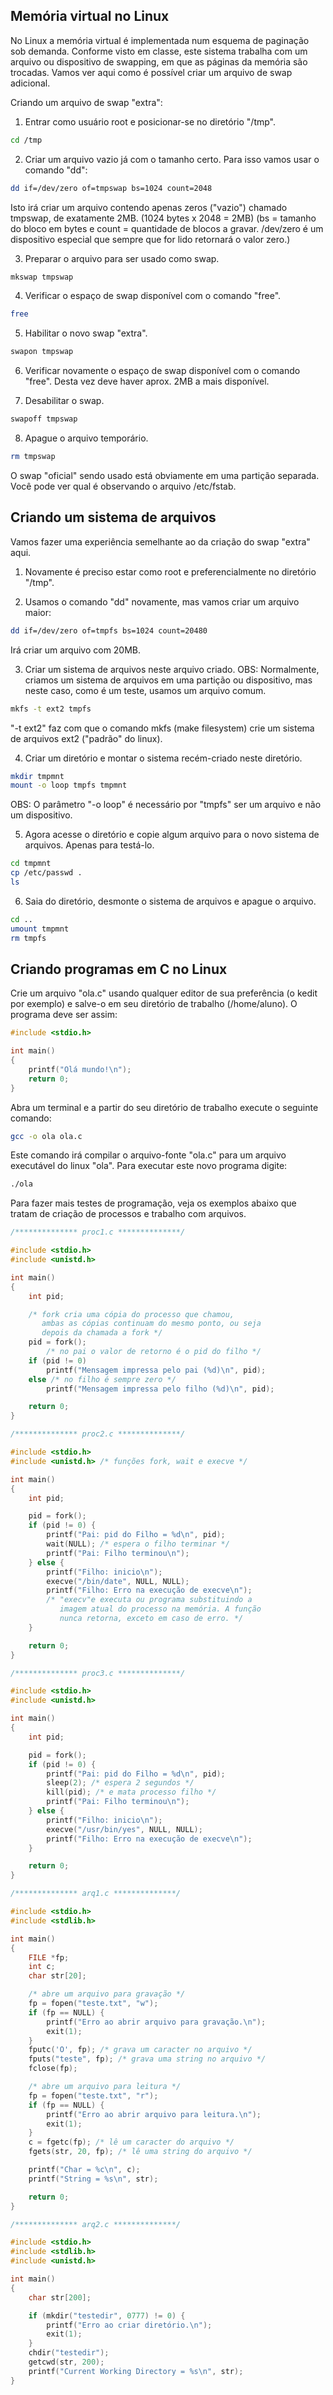 Memória virtual no Linux
------------------------

No Linux a memória virtual é implementada num esquema de paginação sob demanda.
Conforme visto em classe, este sistema trabalha com um arquivo ou dispositivo de
swapping, em que as páginas da memória são trocadas. Vamos ver aqui como é
possível criar um arquivo de swap adicional.

Criando um arquivo de swap "extra":

1. Entrar como usuário root e posicionar-se no diretório "/tmp".

~~~sh
cd /tmp
~~~

2. Criar um arquivo vazio já com o tamanho certo. Para isso vamos usar o comando
"dd":

~~~sh
dd if=/dev/zero of=tmpswap bs=1024 count=2048
~~~

Isto irá criar um arquivo contendo apenas zeros ("vazio") chamado tmpswap, de
exatamente 2MB. (1024 bytes x 2048 = 2MB)
(bs = tamanho do bloco em bytes e count = quantidade de blocos a gravar.
/dev/zero é um dispositivo especial que sempre que for lido retornará o valor
zero.)

3. Preparar o arquivo para ser usado como swap.

~~~sh
mkswap tmpswap
~~~

4. Verificar o espaço de swap disponível com o comando "free".

~~~sh
free
~~~

5. Habilitar o novo swap "extra".

~~~sh
swapon tmpswap
~~~

6. Verificar novamente o espaço de swap disponível com o comando "free". Desta
vez deve haver aprox. 2MB a mais disponível.

7. Desabilitar o swap.

~~~sh
swapoff tmpswap
~~~

8. Apague o arquivo temporário.

~~~sh
rm tmpswap
~~~

O swap "oficial" sendo usado está obviamente em uma partição separada. Você pode
ver qual é observando o arquivo /etc/fstab.


Criando um sistema de arquivos
------------------------------

Vamos fazer uma experiência semelhante ao da criação do swap "extra" aqui.

1. Novamente é preciso estar como root e preferencialmente no diretório "/tmp".

2. Usamos o comando "dd" novamente, mas vamos criar um arquivo maior:

~~~sh
dd if=/dev/zero of=tmpfs bs=1024 count=20480
~~~

Irá criar um arquivo com 20MB.

3. Criar um sistema de arquivos neste arquivo criado. OBS: Normalmente, criamos
um sistema de arquivos em uma partição ou dispositivo, mas neste caso, como é um
teste, usamos um arquivo comum.

~~~sh
mkfs -t ext2 tmpfs
~~~

"-t ext2" faz com que o comando mkfs (make filesystem) crie um sistema de
arquivos ext2 ("padrão" do linux).

4. Criar um diretório e montar o sistema recém-criado neste diretório.

~~~sh
mkdir tmpmnt
mount -o loop tmpfs tmpmnt
~~~

OBS: O parâmetro "-o loop" é necessário por "tmpfs" ser um arquivo e não um
dispositivo.

5. Agora acesse o diretório e copie algum arquivo para o novo sistema de
arquivos. Apenas para testá-lo.

~~~sh
cd tmpmnt
cp /etc/passwd .
ls
~~~

6. Saia do diretório, desmonte o sistema de arquivos e apague o arquivo.

~~~sh
cd ..
umount tmpmnt
rm tmpfs
~~~

Criando programas em C no Linux
-------------------------------

Crie um arquivo "ola.c" usando qualquer editor de sua preferência (o kedit por
exemplo) e salve-o em seu diretório de trabalho (/home/aluno). O programa deve
ser assim:

~~~c
#include <stdio.h>

int main()
{
	printf("Olá mundo!\n");
	return 0;
}
~~~

Abra um terminal e a partir do seu diretório de trabalho execute o seguinte
comando:

~~~sh
gcc -o ola ola.c
~~~

Este comando irá compilar o arquivo-fonte "ola.c" para um arquivo executável do
linux "ola". Para executar este novo programa digite:

~~~sh
./ola
~~~

Para fazer mais testes de programação, veja os exemplos abaixo que tratam de
criação de processos e trabalho com arquivos.

~~~c
/************** proc1.c **************/

#include <stdio.h>
#include <unistd.h>

int main()
{
	int pid;

	/* fork cria uma cópia do processo que chamou,
	   ambas as cópias continuam do mesmo ponto, ou seja
	   depois da chamada a fork */
	pid = fork();
        /* no pai o valor de retorno é o pid do filho */
	if (pid != 0)
		printf("Mensagem impressa pelo pai (%d)\n", pid);
	else /* no filho é sempre zero */
		printf("Mensagem impressa pelo filho (%d)\n", pid);

	return 0;
}

/************** proc2.c **************/

#include <stdio.h>
#include <unistd.h> /* funções fork, wait e execve */

int main()
{
	int pid;

	pid = fork();
	if (pid != 0) {
		printf("Pai: pid do Filho = %d\n", pid);
		wait(NULL); /* espera o filho terminar */
		printf("Pai: Filho terminou\n");
	} else {
		printf("Filho: inicio\n");
		execve("/bin/date", NULL, NULL);
		printf("Filho: Erro na execução de execve\n");
 		/* "execv"e executa ou programa substituindo a
		   imagem atual do processo na memória. A função
		   nunca retorna, exceto em caso de erro. */
	}

	return 0;
}

/************** proc3.c **************/

#include <stdio.h>
#include <unistd.h>

int main()
{
	int pid;

	pid = fork();
	if (pid != 0) {
		printf("Pai: pid do Filho = %d\n", pid);
		sleep(2); /* espera 2 segundos */
		kill(pid); /* e mata processo filho */
		printf("Pai: Filho terminou\n");
	} else {
		printf("Filho: inicio\n");
		execve("/usr/bin/yes", NULL, NULL);
		printf("Filho: Erro na execução de execve\n");
	}

	return 0;
}

/************** arq1.c **************/

#include <stdio.h>
#include <stdlib.h>

int main()
{
	FILE *fp;
	int c;
	char str[20];

	/* abre um arquivo para gravação */
	fp = fopen("teste.txt", "w");
	if (fp == NULL) {
		printf("Erro ao abrir arquivo para gravação.\n");
		exit(1);
	}
	fputc('O', fp); /* grava um caracter no arquivo */
	fputs("teste", fp); /* grava uma string no arquivo */
	fclose(fp);

	/* abre um arquivo para leitura */
	fp = fopen("teste.txt", "r");
	if (fp == NULL) {
		printf("Erro ao abrir arquivo para leitura.\n");
		exit(1);
	}
	c = fgetc(fp); /* lê um caracter do arquivo */
	fgets(str, 20, fp); /* lê uma string do arquivo */

	printf("Char = %c\n", c);
	printf("String = %s\n", str);

	return 0;
}

/************** arq2.c **************/

#include <stdio.h>
#include <stdlib.h>
#include <unistd.h>

int main()
{
	char str[200];

	if (mkdir("testedir", 0777) != 0) {
		printf("Erro ao criar diretório.\n");
		exit(1);
	}
	chdir("testedir");
	getcwd(str, 200);
	printf("Current Working Directory = %s\n", str);
}
~~~
